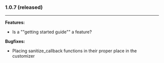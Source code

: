 ### 1.0.7 (released)
-------------

**Features:**

* Is a ""getting started guide"" a feature?

**Bugfixes:**

* Placing sanitize_callback functions in their proper place in the customizer
